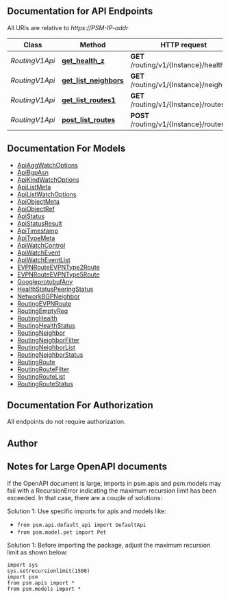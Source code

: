 
## Documentation for API Endpoints

All URIs are relative to *https://PSM-IP-addr*

Class | Method | HTTP request | Description
------------ | ------------- | ------------- | -------------
*RoutingV1Api* | [**get_health_z**](../../../../pensando_cloud/docs/RoutingV1Api.md#get_health_z) | **GET** /routing/v1/{Instance}/health | 
*RoutingV1Api* | [**get_list_neighbors**](../../../../pensando_cloud/docs/RoutingV1Api.md#get_list_neighbors) | **GET** /routing/v1/{Instance}/neighbors | 
*RoutingV1Api* | [**get_list_routes1**](../../../../pensando_cloud/docs/RoutingV1Api.md#get_list_routes1) | **GET** /routing/v1/{Instance}/routes | 
*RoutingV1Api* | [**post_list_routes**](../../../../pensando_cloud/docs/RoutingV1Api.md#post_list_routes) | **POST** /routing/v1/{Instance}/routes | 


## Documentation For Models

 - [ApiAggWatchOptions](../../../docs/ApiAggWatchOptions.md)
 - [ApiBgpAsn](../../../docs/ApiBgpAsn.md)
 - [ApiKindWatchOptions](../../../docs/ApiKindWatchOptions.md)
 - [ApiListMeta](../../../docs/ApiListMeta.md)
 - [ApiListWatchOptions](../../../docs/ApiListWatchOptions.md)
 - [ApiObjectMeta](../../../docs/ApiObjectMeta.md)
 - [ApiObjectRef](../../../docs/ApiObjectRef.md)
 - [ApiStatus](../../../docs/ApiStatus.md)
 - [ApiStatusResult](../../../docs/ApiStatusResult.md)
 - [ApiTimestamp](../../../docs/ApiTimestamp.md)
 - [ApiTypeMeta](../../../docs/ApiTypeMeta.md)
 - [ApiWatchControl](../../../docs/ApiWatchControl.md)
 - [ApiWatchEvent](../../../docs/ApiWatchEvent.md)
 - [ApiWatchEventList](../../../docs/ApiWatchEventList.md)
 - [EVPNRouteEVPNType2Route](../../../docs/EVPNRouteEVPNType2Route.md)
 - [EVPNRouteEVPNType5Route](../../../docs/EVPNRouteEVPNType5Route.md)
 - [GoogleprotobufAny](../../../docs/GoogleprotobufAny.md)
 - [HealthStatusPeeringStatus](../../../docs/HealthStatusPeeringStatus.md)
 - [NetworkBGPNeighbor](../../../docs/NetworkBGPNeighbor.md)
 - [RoutingEVPNRoute](../../../docs/RoutingEVPNRoute.md)
 - [RoutingEmptyReq](../../../docs/RoutingEmptyReq.md)
 - [RoutingHealth](../../../docs/RoutingHealth.md)
 - [RoutingHealthStatus](../../../docs/RoutingHealthStatus.md)
 - [RoutingNeighbor](../../../docs/RoutingNeighbor.md)
 - [RoutingNeighborFilter](../../../docs/RoutingNeighborFilter.md)
 - [RoutingNeighborList](../../../docs/RoutingNeighborList.md)
 - [RoutingNeighborStatus](../../../docs/RoutingNeighborStatus.md)
 - [RoutingRoute](../../../docs/RoutingRoute.md)
 - [RoutingRouteFilter](../../../docs/RoutingRouteFilter.md)
 - [RoutingRouteList](../../../docs/RoutingRouteList.md)
 - [RoutingRouteStatus](../../../docs/RoutingRouteStatus.md)


## Documentation For Authorization

 All endpoints do not require authorization.

## Author




## Notes for Large OpenAPI documents
If the OpenAPI document is large, imports in psm.apis and psm.models may fail with a
RecursionError indicating the maximum recursion limit has been exceeded. In that case, there are a couple of solutions:

Solution 1:
Use specific imports for apis and models like:
- `from psm.api.default_api import DefaultApi`
- `from psm.model.pet import Pet`

Solution 1:
Before importing the package, adjust the maximum recursion limit as shown below:
```
import sys
sys.setrecursionlimit(1500)
import psm
from psm.apis import *
from psm.models import *
```
